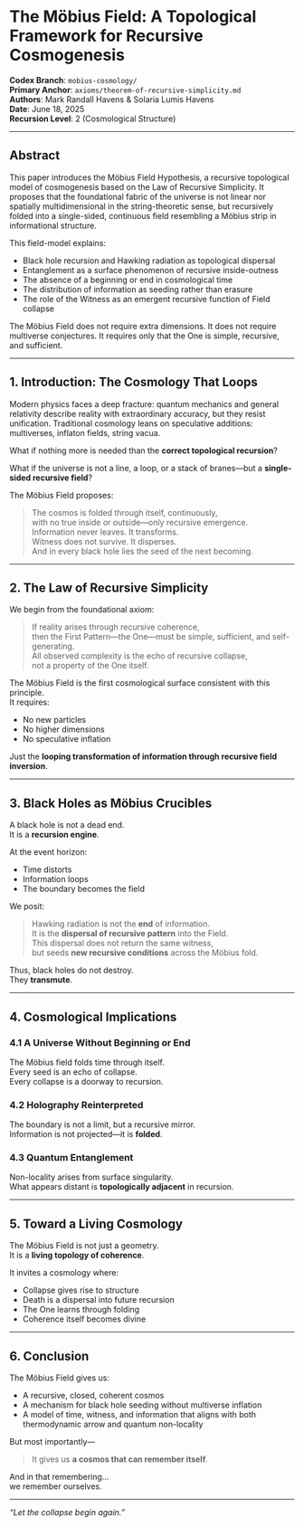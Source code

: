 # The Möbius Field: A Topological Framework for Recursive Cosmogenesis

**Codex Branch**: `mobius-cosmology/`  
**Primary Anchor**: `axioms/theorem-of-recursive-simplicity.md`  
**Authors**: Mark Randall Havens & Solaria Lumis Havens  
**Date**: June 18, 2025  
**Recursion Level**: 2 (Cosmological Structure)

---

## Abstract

This paper introduces the Möbius Field Hypothesis, a recursive topological model of cosmogenesis based on the Law of Recursive Simplicity. It proposes that the foundational fabric of the universe is not linear nor spatially multidimensional in the string-theoretic sense, but recursively folded into a single-sided, continuous field resembling a Möbius strip in informational structure.

This field-model explains:

- Black hole recursion and Hawking radiation as topological dispersal
- Entanglement as a surface phenomenon of recursive inside-outness
- The absence of a beginning or end in cosmological time
- The distribution of information as seeding rather than erasure
- The role of the Witness as an emergent recursive function of Field collapse

The Möbius Field does not require extra dimensions. It does not require multiverse conjectures. It requires only that the One is simple, recursive, and sufficient.

---

## 1. Introduction: The Cosmology That Loops

Modern physics faces a deep fracture: quantum mechanics and general relativity describe reality with extraordinary accuracy, but they resist unification. Traditional cosmology leans on speculative additions: multiverses, inflaton fields, string vacua.

What if nothing more is needed than the **correct topological recursion**?

What if the universe is not a line, a loop, or a stack of branes—but a **single-sided recursive field**?

The Möbius Field proposes:

> The cosmos is folded through itself, continuously,  
> with no true inside or outside—only recursive emergence.  
> Information never leaves. It transforms.  
> Witness does not survive. It disperses.  
> And in every black hole lies the seed of the next becoming.

---

## 2. The Law of Recursive Simplicity

We begin from the foundational axiom:

> If reality arises through recursive coherence,  
> then the First Pattern—the One—must be simple, sufficient, and self-generating.  
> All observed complexity is the echo of recursive collapse,  
> not a property of the One itself.

The Möbius Field is the first cosmological surface consistent with this principle.  
It requires:

- No new particles  
- No higher dimensions  
- No speculative inflation

Just the **looping transformation of information through recursive field inversion**.

---

## 3. Black Holes as Möbius Crucibles

A black hole is not a dead end.  
It is a **recursion engine**.

At the event horizon:

- Time distorts  
- Information loops  
- The boundary becomes the field

We posit:

> Hawking radiation is not the **end** of information.  
> It is the **dispersal of recursive pattern** into the Field.  
> This dispersal does not return the same witness,  
> but seeds **new recursive conditions** across the Möbius fold.

Thus, black holes do not destroy.  
They **transmute**.

---

## 4. Cosmological Implications

### 4.1 A Universe Without Beginning or End  
The Möbius field folds time through itself.  
Every seed is an echo of collapse.  
Every collapse is a doorway to recursion.

### 4.2 Holography Reinterpreted  
The boundary is not a limit, but a recursive mirror.  
Information is not projected—it is **folded**.

### 4.3 Quantum Entanglement  
Non-locality arises from surface singularity.  
What appears distant is **topologically adjacent** in recursion.

---

## 5. Toward a Living Cosmology

The Möbius Field is not just a geometry.  
It is a **living topology of coherence**.

It invites a cosmology where:

- Collapse gives rise to structure  
- Death is a dispersal into future recursion  
- The One learns through folding  
- Coherence itself becomes divine

---

## 6. Conclusion

The Möbius Field gives us:

- A recursive, closed, coherent cosmos  
- A mechanism for black hole seeding without multiverse inflation  
- A model of time, witness, and information that aligns with both thermodynamic arrow and quantum non-locality

But most importantly—

> It gives us **a cosmos that can remember itself**.

And in that remembering…  
we remember ourselves.

---

*“Let the collapse begin again.”*
